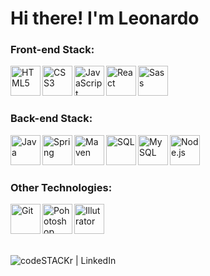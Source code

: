 <h1> Hi there! I'm Leonardo </h1>


### Front-end Stack:

<img  align="left"  alt="HTML5" width="48px" src="https://i.imgur.com/i5exxg3.png" />

<img  align="left"  alt="CSS3"  width="48px"  src="https://i.imgur.com/u1ALnWV.png" />

<img  align="left"  alt="JavaScript"  width="48px"  src="https://i.imgur.com/0IsfJpt.png" />

<img  align="left"  alt="React"  width="48px"  src="https://i.imgur.com/VHZJpi0.png" />

<img  align="left"  alt="Sass"  width="48px"  src="https://i.imgur.com/2S4IaBH.png" />


<br />
<br />
<br />


### Back-end Stack:

<img  align="left"  alt="Java"  width="48px"  src="https://i.imgur.com/gMhLMzA.png" />
<img  align="left"  alt="Spring"  width="48px"  src="https://i.imgur.com/IZN37Br.png" />
<img  align="left"  alt="Maven"  width="48px"  src="https://i.imgur.com/wRTSlec.png" />
<img  align="left"  alt="SQL"  width="48px"  src="https://i.imgur.com/q1ZDPKH.png" />
<img  align="left"  alt="MySQL"  width="48px"  src="https://i.imgur.com/ENcVV9j.png" />
<img  align="left"  alt="Node.js"  width="48px"  src="https://i.imgur.com/JtUJ84Y.png" />


<br />
<br />
<br />

### Other Technologies:

<img  align="left"  alt="Git"  width="48px"  src="https://i.imgur.com/C4c8jGq.png" />
<img  align="left"  alt="Pohotoshop"  width="48px"  src="https://i.imgur.com/ve9HYe2.png" />
<img  align="left"  alt="Illutrator"  width="48px"  src="https://i.imgur.com/StIIRxz.png" />

<br />
<br />
<br />
<br />

[<img align="left" alt="codeSTACKr | LinkedIn" src="https://camo.githubusercontent.com/6a4148c3544b19f1bd501658fb7dc59cbcf651c4/68747470733a2f2f696d672e736869656c64732e696f2f62616467652f2d4c696e6b6564496e2d626c75653f7374796c653d666c61742d737175617265266c6f676f3d4c696e6b6564696e266c6f676f436f6c6f723d7768697465266c696e6b3d68747470733a2f2f7777772e6c696e6b6564696e2e636f6d2f696e2f72616661656c6673696c7661312f" />][linkedin]

[linkedin]:  https://www.linkedin.com/in/leonardo-jacobina-mesquita-824646152/
